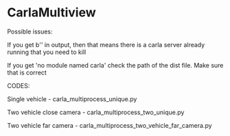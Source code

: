 # CarlaMultiview

Possible issues:

If you get b'' in output, then that means there is a carla server already running that you need to kill

If you get 'no module named carla' check the path of the dist file. Make sure that is correct

CODES:

Single vehicle - carla_multiprocess_unique.py

Two vehicle close camera - carla_multiprocess_two_unique.py

Two vehicle far camera - carla_multiprocess_two_vehicle_far_camera.py